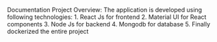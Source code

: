 Documentation
Project Overview:
The application is developed using following technologies: 1. React Js for frontend 2. Material UI for React components 3. Node Js for backend 4. Mongodb for database 5. Finally dockerized the entire project

